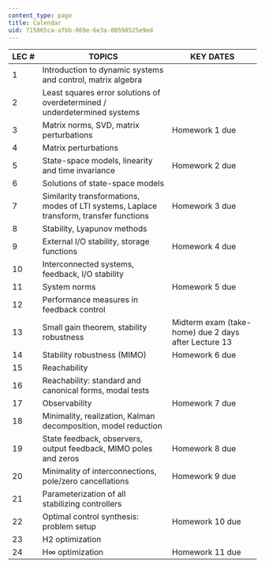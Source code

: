 ```yaml
---
content_type: page
title: Calendar
uid: 715065ca-afbb-069e-6e3a-00598525e9ed
---
```


| LEC # | TOPICS | KEY DATES |
| --- | --- | --- |
| 1 | Introduction to dynamic systems and control, matrix algebra | &nbsp; |
| 2 | Least squares error solutions of overdetermined / underdetermined systems | &nbsp; |
| 3 | Matrix norms, SVD, matrix perturbations | Homework 1 due |
| 4 | Matrix perturbations | &nbsp; |
| 5 | State-space models, linearity and time invariance | Homework 2 due |
| 6 | Solutions of state-space models | &nbsp; |
| 7 | Similarity transformations, modes of LTI systems, Laplace transform, transfer functions | Homework 3 due |
| 8 | Stability, Lyapunov methods | &nbsp; |
| 9 | External I/O stability, storage functions | Homework 4 due |
| 10 | Interconnected systems, feedback, I/O stability | &nbsp; |
| 11 | System norms | Homework 5 due |
| 12 | Performance measures in feedback control | &nbsp; |
| 13 | Small gain theorem, stability robustness | Midterm exam (take-home) due 2 days after Lecture 13 |
| 14 | Stability robustness (MIMO) | Homework 6 due |
| 15 | Reachability | &nbsp; |
| 16 | Reachability: standard and canonical forms, modal tests | &nbsp; |
| 17 | Observability | Homework 7 due |
| 18 | Minimality, realization, Kalman decomposition, model reduction | &nbsp; |
| 19 | State feedback, observers, output feedback, MIMO poles and zeros | Homework 8 due |
| 20 | Minimality of interconnections, pole/zero cancellations | Homework 9 due |
| 21 | Parameterization of all stabilizing controllers | &nbsp; |
| 22 | Optimal control synthesis: problem setup | Homework 10 due |
| 23 | H2 optimization | &nbsp; |
| 24 | H∞ optimization | Homework 11 due